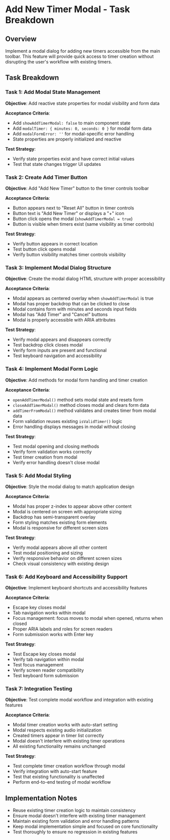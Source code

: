 # Add New Timer Modal - Task Breakdown

## Overview

Implement a modal dialog for adding new timers accessible from the main toolbar. This feature will provide quick access to timer creation without disrupting the user's workflow with existing timers.

## Task Breakdown

### Task 1: Add Modal State Management

**Objective**: Add reactive state properties for modal visibility and form data

**Acceptance Criteria**:

- Add `showAddTimerModal: false` to main component state
- Add `modalTimer: { minutes: 0, seconds: 0 }` for modal form data
- Add `modalFormError: ''` for modal-specific error handling
- State properties are properly initialized and reactive

**Test Strategy**:

- Verify state properties exist and have correct initial values
- Test that state changes trigger UI updates

### Task 2: Create Add Timer Button

**Objective**: Add "Add New Timer" button to the timer controls toolbar

**Acceptance Criteria**:

- Button appears next to "Reset All" button in timer controls
- Button text is "Add New Timer" or displays a "+" icon
- Button click opens the modal (`showAddTimerModal = true`)
- Button is visible when timers exist (same visibility as timer controls)

**Test Strategy**:

- Verify button appears in correct location
- Test button click opens modal
- Verify button visibility matches timer controls visibility

### Task 3: Implement Modal Dialog Structure

**Objective**: Create the modal dialog HTML structure with proper accessibility

**Acceptance Criteria**:

- Modal appears as centered overlay when `showAddTimerModal` is true
- Modal has proper backdrop that can be clicked to close
- Modal contains form with minutes and seconds input fields
- Modal has "Add Timer" and "Cancel" buttons
- Modal is properly accessible with ARIA attributes

**Test Strategy**:

- Verify modal appears and disappears correctly
- Test backdrop click closes modal
- Verify form inputs are present and functional
- Test keyboard navigation and accessibility

### Task 4: Implement Modal Form Logic

**Objective**: Add methods for modal form handling and timer creation

**Acceptance Criteria**:

- `openAddTimerModal()` method sets modal state and resets form
- `closeAddTimerModal()` method closes modal and clears form data
- `addTimerFromModal()` method validates and creates timer from modal data
- Form validation reuses existing `isValidTimer()` logic
- Error handling displays messages in modal without closing

**Test Strategy**:

- Test modal opening and closing methods
- Verify form validation works correctly
- Test timer creation from modal
- Verify error handling doesn't close modal

### Task 5: Add Modal Styling

**Objective**: Style the modal dialog to match application design

**Acceptance Criteria**:

- Modal has proper z-index to appear above other content
- Modal is centered on screen with appropriate sizing
- Backdrop has semi-transparent overlay
- Form styling matches existing form elements
- Modal is responsive for different screen sizes

**Test Strategy**:

- Verify modal appears above all other content
- Test modal positioning and sizing
- Verify responsive behavior on different screen sizes
- Check visual consistency with existing design

### Task 6: Add Keyboard and Accessibility Support

**Objective**: Implement keyboard shortcuts and accessibility features

**Acceptance Criteria**:

- Escape key closes modal
- Tab navigation works within modal
- Focus management: focus moves to modal when opened, returns when closed
- Proper ARIA labels and roles for screen readers
- Form submission works with Enter key

**Test Strategy**:

- Test Escape key closes modal
- Verify tab navigation within modal
- Test focus management
- Verify screen reader compatibility
- Test keyboard form submission

### Task 7: Integration Testing

**Objective**: Test complete modal workflow and integration with existing features

**Acceptance Criteria**:

- Modal timer creation works with auto-start setting
- Modal respects existing audio initialization
- Created timers appear in timer list correctly
- Modal doesn't interfere with existing timer operations
- All existing functionality remains unchanged

**Test Strategy**:

- Test complete timer creation workflow through modal
- Verify integration with auto-start feature
- Test that existing functionality is unaffected
- Perform end-to-end testing of modal workflow

## Implementation Notes

- Reuse existing timer creation logic to maintain consistency
- Ensure modal doesn't interfere with existing timer management
- Maintain existing form validation and error handling patterns
- Keep modal implementation simple and focused on core functionality
- Test thoroughly to ensure no regression in existing features
